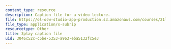 ```yaml
---
content_type: resource
description: Caption file for a video lecture.
file: https://ol-ocw-studio-app-production.s3.amazonaws.com/courses/21l-011-the-film-experience-fall-2013/3046c52cc5be5353a963eba5132fc5e3_NOT1VZrNkMo.vtt
file_type: application/x-subrip
resourcetype: Other
title: 3play caption file
uid: 3046c52c-c5be-5353-a963-eba5132fc5e3
---
```

